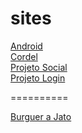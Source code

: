 # sites
<a href="android/index.html">Android</a>
<br>
<a href="cordel/index.html">Cordel</a>
<br>
<a href="projeto_social/index.html">Projeto Social</a>
<br>
<a href="projeto_login/index.html">Projeto Login</a>

<p>==========</p>

<a href="burguer_a_jato/index.html">Burguer a Jato</a>